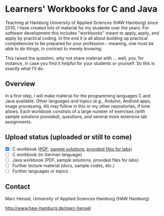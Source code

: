 # Learners' Workbooks for C and Java
Teaching at Hamburg University of Applied Sciences (HAW Hamburg) since 2010, I have created lots of material for my students over the years. For software development this includes "workbooks" meant to apply, apply, and apply by practical coding. In the end it is all about building up practical competencies to be prepared for your profession - meaning, one must be able to _do things_, in contrast to merely _knowing_.

This raised the question, why not share material  with ... well, _you_, for instance, in case you find it helpful for your students or yourself. So this is exactly what I'll do.

## Overview
In a first step, I will make material for the programming languages C and Java available. Other languages and topics (e.g., Arduino, Android  apps, image processing, AI) may follow in this or my other repositories, if time allows. Each workbook constists of a large number of exercises (with sample solutions provided), questions, and several more extensive lab assignments.

## Upload status (uploaded or still to come)
- [X] C workbook ([PDF](docs/), [sample solutions](src/c/workbook/exercises), [provided files for labs](src/c/workbook/labs))
- [ ] C workbook (in German language)
- [ ] Java workbook (PDF, sample solutions, provided files for labs)
- [ ] Further lecture material (docs, sample codes, etc.)
- [ ] Further languages or topics

## Contact
Marc Hensel, University of Applied Sciences Hamburg (HAW Hamburg)

http://www.haw-hamburg.de/marc-hensel

